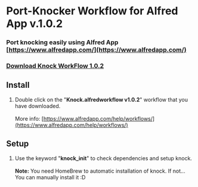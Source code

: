 # Port-Knocker Workflow for Alfred App v.1.0.2

### Port knocking easily using Alfred App [https://www.alfredapp.com/](https://www.alfredapp.com/)

### [Download Knock WorkFlow 1.0.2](https://github.com/AltoNyan/Port-Knocker-Alfred-Workflow/releases/tag/1.0.2)

## Install

1. Double click on the "**Knock.alfredworkflow v1.0.2**" workflow that you have downloaded. \
\
More info: [https://www.alfredapp.com/help/workflows/](https://www.alfredapp.com/help/workflows/)  


## Setup
1. Use the keyword "**knock_init**" to check dependencies and setup knock.\
\
**Note:** You need HomeBrew to automatic installation of knock. If not... You can manually install it :D
